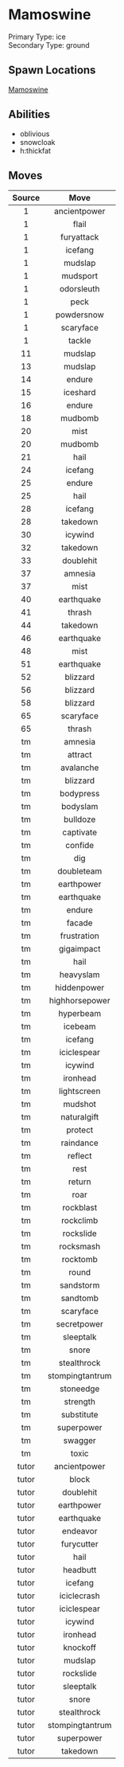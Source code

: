 # Mamoswine  
Primary Type: ice  
Secondary Type: ground  
  
## Spawn Locations  
[Mamoswine](/data/spawn_presets/mamoswine.md)  
  
## Abilities  
  * oblivious
  * snowcloak
  * h:thickfat
  
  
## Moves  
  
| Source | Move |  
|:---:|:---:|  
| 1 | ancientpower |  
| 1 | flail |  
| 1 | furyattack |  
| 1 | icefang |  
| 1 | mudslap |  
| 1 | mudsport |  
| 1 | odorsleuth |  
| 1 | peck |  
| 1 | powdersnow |  
| 1 | scaryface |  
| 1 | tackle |  
| 11 | mudslap |  
| 13 | mudslap |  
| 14 | endure |  
| 15 | iceshard |  
| 16 | endure |  
| 18 | mudbomb |  
| 20 | mist |  
| 20 | mudbomb |  
| 21 | hail |  
| 24 | icefang |  
| 25 | endure |  
| 25 | hail |  
| 28 | icefang |  
| 28 | takedown |  
| 30 | icywind |  
| 32 | takedown |  
| 33 | doublehit |  
| 37 | amnesia |  
| 37 | mist |  
| 40 | earthquake |  
| 41 | thrash |  
| 44 | takedown |  
| 46 | earthquake |  
| 48 | mist |  
| 51 | earthquake |  
| 52 | blizzard |  
| 56 | blizzard |  
| 58 | blizzard |  
| 65 | scaryface |  
| 65 | thrash |  
| tm | amnesia |  
| tm | attract |  
| tm | avalanche |  
| tm | blizzard |  
| tm | bodypress |  
| tm | bodyslam |  
| tm | bulldoze |  
| tm | captivate |  
| tm | confide |  
| tm | dig |  
| tm | doubleteam |  
| tm | earthpower |  
| tm | earthquake |  
| tm | endure |  
| tm | facade |  
| tm | frustration |  
| tm | gigaimpact |  
| tm | hail |  
| tm | heavyslam |  
| tm | hiddenpower |  
| tm | highhorsepower |  
| tm | hyperbeam |  
| tm | icebeam |  
| tm | icefang |  
| tm | iciclespear |  
| tm | icywind |  
| tm | ironhead |  
| tm | lightscreen |  
| tm | mudshot |  
| tm | naturalgift |  
| tm | protect |  
| tm | raindance |  
| tm | reflect |  
| tm | rest |  
| tm | return |  
| tm | roar |  
| tm | rockblast |  
| tm | rockclimb |  
| tm | rockslide |  
| tm | rocksmash |  
| tm | rocktomb |  
| tm | round |  
| tm | sandstorm |  
| tm | sandtomb |  
| tm | scaryface |  
| tm | secretpower |  
| tm | sleeptalk |  
| tm | snore |  
| tm | stealthrock |  
| tm | stompingtantrum |  
| tm | stoneedge |  
| tm | strength |  
| tm | substitute |  
| tm | superpower |  
| tm | swagger |  
| tm | toxic |  
| tutor | ancientpower |  
| tutor | block |  
| tutor | doublehit |  
| tutor | earthpower |  
| tutor | earthquake |  
| tutor | endeavor |  
| tutor | furycutter |  
| tutor | hail |  
| tutor | headbutt |  
| tutor | icefang |  
| tutor | iciclecrash |  
| tutor | iciclespear |  
| tutor | icywind |  
| tutor | ironhead |  
| tutor | knockoff |  
| tutor | mudslap |  
| tutor | rockslide |  
| tutor | sleeptalk |  
| tutor | snore |  
| tutor | stealthrock |  
| tutor | stompingtantrum |  
| tutor | superpower |  
| tutor | takedown |  
  
